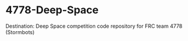 # 4778-Deep-Space
Destination: Deep Space competition code repository for FRC team 4778 (Stormbots)
